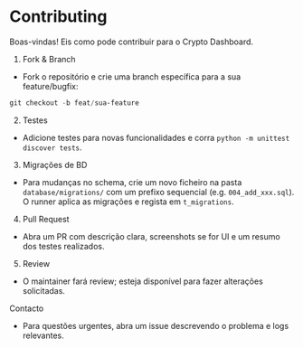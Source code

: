 # Contributing

Boas-vindas! Eis como pode contribuir para o Crypto Dashboard.

1. Fork & Branch

- Fork o repositório e crie uma branch específica para a sua feature/bugfix:

```powershell
git checkout -b feat/sua-feature
```

2. Testes

- Adicione testes para novas funcionalidades e corra `python -m unittest discover tests`.

3. Migrações de BD

- Para mudanças no schema, crie um novo ficheiro na pasta `database/migrations/` com um prefixo sequencial (e.g. `004_add_xxx.sql`). O runner aplica as migrações e regista em `t_migrations`.

4. Pull Request

- Abra um PR com descrição clara, screenshots se for UI e um resumo dos testes realizados.

5. Review

- O maintainer fará review; esteja disponível para fazer alterações solicitadas.

Contacto

- Para questões urgentes, abra um issue descrevendo o problema e logs relevantes.

